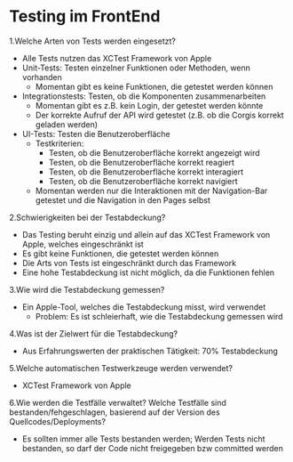 # Testing im FrontEnd

1.Welche Arten von Tests werden eingesetzt?
  - Alle Tests nutzen das XCTest Framework von Apple
  - Unit-Tests: Testen einzelner Funktionen oder Methoden, wenn vorhanden
    - Momentan gibt es keine Funktionen, die getestet werden können
  - Integrationstests: Testen, ob die Komponenten zusammenarbeiten
    - Momentan gibt es z.B. kein Login, der getestet werden könnte
    - Der korrekte Aufruf der API wird getestet (z.B. ob die Corgis korrekt geladen werden)
  - UI-Tests: Testen die Benutzeroberfläche
    - Testkriterien:
      - Testen, ob die Benutzeroberfläche korrekt angezeigt wird
      - Testen, ob die Benutzeroberfläche korrekt reagiert
      - Testen, ob die Benutzeroberfläche korrekt interagiert
      - Testen, ob die Benutzeroberfläche korrekt navigiert
    -  Momentan werden nur die Interaktionen mit der Navigation-Bar getestet und die Navigation in den Pages selbst

2.Schwierigkeiten bei der Testabdeckung?
  - Das Testing beruht einzig und allein auf das XCTest Framework von Apple, welches eingeschränkt ist
  - Es gibt keine Funktionen, die getestet werden können
  - Die Arts von Tests ist eingeschränkt durch das Framework
  - Eine hohe Testabdeckung ist nicht möglich, da die Funktionen fehlen

3.Wie wird die Testabdeckung gemessen?
  - Ein Apple-Tool, welches die Testabdeckung misst, wird verwendet
    - Problem: Es ist schleierhaft, wie die Testabdeckung gemessen wird


4.Was ist der Zielwert für die Testabdeckung? 
  - Aus Erfahrungswerten der praktischen Tätigkeit: 70% Testabdeckung

5.Welche automatischen Testwerkzeuge werden verwendet?
  - XCTest Framework von Apple

6.Wie werden die Testfälle verwaltet? Welche Testfälle sind bestanden/fehgeschlagen, basierend auf der Version des Quellcodes/Deployments?
  - Es sollten immer alle Tests bestanden werden; Werden Tests nicht bestanden, so darf der Code nicht freigegeben bzw committed werden

